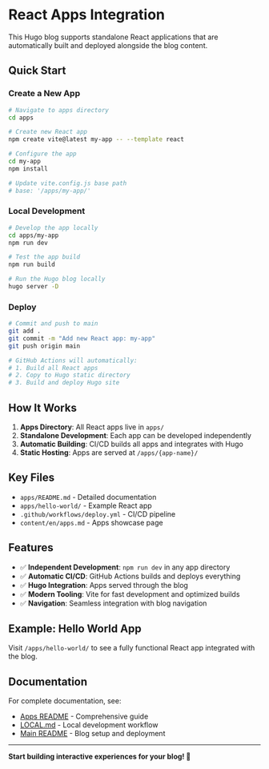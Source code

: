 # React Apps Integration

This Hugo blog supports standalone React applications that are automatically built and deployed alongside the blog content.

## Quick Start

### Create a New App

```bash
# Navigate to apps directory
cd apps

# Create new React app
npm create vite@latest my-app -- --template react

# Configure the app
cd my-app
npm install

# Update vite.config.js base path
# base: '/apps/my-app/'
```

### Local Development

```bash
# Develop the app locally
cd apps/my-app
npm run dev

# Test the app build
npm run build

# Run the Hugo blog locally
hugo server -D
```

### Deploy

```bash
# Commit and push to main
git add .
git commit -m "Add new React app: my-app"
git push origin main

# GitHub Actions will automatically:
# 1. Build all React apps
# 2. Copy to Hugo static directory  
# 3. Build and deploy Hugo site
```

## How It Works

1. **Apps Directory**: All React apps live in `apps/`
2. **Standalone Development**: Each app can be developed independently
3. **Automatic Building**: CI/CD builds all apps and integrates with Hugo
4. **Static Hosting**: Apps are served at `/apps/{app-name}/`

## Key Files

- `apps/README.md` - Detailed documentation
- `apps/hello-world/` - Example React app
- `.github/workflows/deploy.yml` - CI/CD pipeline
- `content/en/apps.md` - Apps showcase page

## Features

- ✅ **Independent Development**: `npm run dev` in any app directory
- ✅ **Automatic CI/CD**: GitHub Actions builds and deploys everything
- ✅ **Hugo Integration**: Apps served through the blog
- ✅ **Modern Tooling**: Vite for fast development and optimized builds
- ✅ **Navigation**: Seamless integration with blog navigation

## Example: Hello World App

Visit `/apps/hello-world/` to see a fully functional React app integrated with the blog.

## Documentation

For complete documentation, see:
- [Apps README](apps/README.md) - Comprehensive guide
- [LOCAL.md](LOCAL.md) - Local development workflow
- [Main README](README.md) - Blog setup and deployment

---

**Start building interactive experiences for your blog! 🚀** 